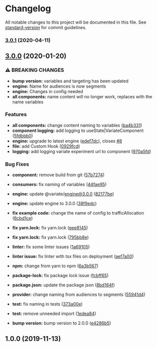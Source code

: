 # Changelog

All notable changes to this project will be documented in this file. See [standard-version](https://github.com/conventional-changelog/standard-version) for commit guidelines.

### [3.0.1](https://github.com/VariateHQ/variate-react/compare/v3.0.0...v3.0.1) (2020-04-11)

## [3.0.0](https://github.com/VariateHQ/variate-react/compare/v1.0.0...v3.0.0) (2020-01-20)


### ⚠ BREAKING CHANGES

* **bump version:** variables and targeting has been updated
* **engine:** Name for audiences is now segments
* **engine:** Changes in config needed
* **all components:** name content will no longer work, replaces with the name variables

### Features

* **all components:** change content naming to variables ([ba4b331](https://github.com/VariateHQ/variate-react/commit/ba4b3318926c04d1fa67d11bae71c5813cd734fc))
* **component logging:** add logging to useState|VariateComponent ([5fdbbb0](https://github.com/VariateHQ/variate-react/commit/5fdbbb0e4f733296b5556c735a814bad7e09e2f2))
* **engine:** upgrade to latest engine ([edef7dc](https://github.com/VariateHQ/variate-react/commit/edef7dc970ff3042638ec0b68d40af93616d069a)), closes [#8](https://github.com/VariateHQ/variate-react/issues/8)
* **file:** add Custom Hook ([0929fcd](https://github.com/VariateHQ/variate-react/commit/0929fcdc7fcc43eea24da5d4ea20d2db6599d52f))
* **logging:** add logging variate experiment url to component ([970a5fd](https://github.com/VariateHQ/variate-react/commit/970a5fd84cc74ac1b263d4866085dce63ed98073))


### Bug Fixes

* **component:** remove build from git ([57b7274](https://github.com/VariateHQ/variate-react/commit/57b727423ce6e8e35da23b8841e48ca3aa7ab925))
* **consumers:** fix naming of variables ([44fae95](https://github.com/VariateHQ/variate-react/commit/44fae9527a2047bfcd96626bf2fbf5641c6a31bb))
* **engine:** update @variate/engine@3.0.0 ([82177be](https://github.com/VariateHQ/variate-react/commit/82177be57d991a7a4aa34847b4483301f07b2fef))
* **engine:** update engine to 3.0.0 ([38f9edc](https://github.com/VariateHQ/variate-react/commit/38f9edc95dabb9dcf9a9d04d0f0de1ffe658e075))
* **fix example code:** change the name of config to trafficAllocation ([6cbd1ce](https://github.com/VariateHQ/variate-react/commit/6cbd1ce3084ccb40f762228393f4ad77f1266c89))
* **fix yarn.lock:** fix yarn.lock ([eee8145](https://github.com/VariateHQ/variate-react/commit/eee814563d0c296fb37f5f6ede73d07ad0d6d47b))
* **fix yarn.lock:** fix yarn.lock ([795bb8e](https://github.com/VariateHQ/variate-react/commit/795bb8e59d5ecdce95b6ae1044009c3447eaffe5))
* **linter:** fix some linter issues ([1a69105](https://github.com/VariateHQ/variate-react/commit/1a6910502c0285329d5ec04e1644c1cd490718e8))
* **linter issue:** fix linter with tsx files on deployment ([aef7a00](https://github.com/VariateHQ/variate-react/commit/aef7a001a3a1e2c9844000bc32bd196aa1ba678a))
* **npm:** change from yarn to npm ([6a3b567](https://github.com/VariateHQ/variate-react/commit/6a3b567877f2b29a17ae57ecc54711ada921fd28))
* **package-lock:** fix package lock issue ([fcbff65](https://github.com/VariateHQ/variate-react/commit/fcbff655fd608af5a34a0dd2a54d60fde278f107))
* **package.json:** update the package json ([8bd164f](https://github.com/VariateHQ/variate-react/commit/8bd164f5de570df6d0f0319f772ccbff5e69179c))
* **provider:** change naming from audiences to segments ([55941d4](https://github.com/VariateHQ/variate-react/commit/55941d41ad8e705000e407fcb8d518f733135974))
* **test:** fix naming in tests ([373a00e](https://github.com/VariateHQ/variate-react/commit/373a00efd59b221998995ec2021644157189d3a7))
* **test:** remove unneeded import ([1edea84](https://github.com/VariateHQ/variate-react/commit/1edea84d94661f3e219f5de00591021130eeb57a))


* **bump version:** bump version to 2.0.0 ([e4286b5](https://github.com/VariateHQ/variate-react/commit/e4286b58783cb0cd55ddf2c130a97bbf11fea87c))

## 1.0.0 (2019-11-13)

